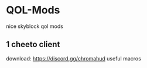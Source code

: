 # QOL-Mods
nice skyblock qol mods

## 1 cheeto client
download: https://discord.gg/chromahud
useful macros
